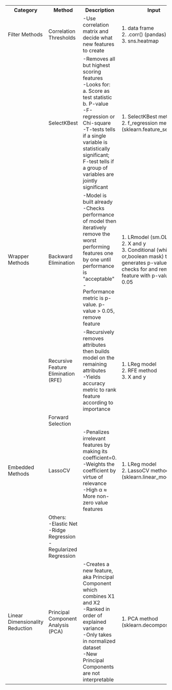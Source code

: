 <table class="tg">
  <tr>
    <th class="tg-0pky">Category</th>
    <th class="tg-0pky">Method</th>
    <th class="tg-0pky">Description</th>
    <th class="tg-0pky">Input</th>
    <th class="tg-0pky">Return</th>
  </tr>
  <tr>
    <td class="tg-0pky">Filter Methods</td>
    <td class="tg-0pky">Correlation Thresholds</td>
    <td class="tg-0pky">-Use correlation matrix and decide what new features to create</td>
    <td class="tg-0pky">1. data frame<br>2. .corr() (pandas)<br>3. sns.heatmap</td>
    <td class="tg-0pky">1. Heatmap with annotated R</td>
  </tr>
  <tr>
    <td class="tg-0pky"></td>
    <td class="tg-0pky">SelectKBest</td>
    <td class="tg-0pky">-Removes all but highest scoring features<br>-Looks for:<br>a. Score as test statistic<br>b. P-value<br>-F-regression or Chi-square<br>-T-tests tells if a single variable is statistically significant; F-test tells if a group of<br>variables are jointly significant</td>
    <td class="tg-0pky">1. SelectKBest method<br>2. f_regression method (sklearn.feature_selection)<br></td>
    <td class="tg-0pky">1. Selected features that are significant</td>
  </tr>
  <tr>
    <td class="tg-0pky">Wrapper Methods</td>
    <td class="tg-0pky">Backward Elimination</td>
    <td class="tg-0pky">-Model is built already<br>-Checks performance of model then iteratively remove the worst performing features one by one until<br>performance is "acceptable"<br>-Performance metric is p-value. p-value &gt; 0.05, remove feature</td>
    <td class="tg-0pky">1. LRmodel (sm.OLS)<br>2. X and y<br>3. Conditional (while loop or,boolean mask) that generates p-value and checks for and removes feature with p-value &gt; 0.05</td>
    <td class="tg-0pky">1. Resulting feature/s from condition (usually, column name)</td>
  </tr>
  <tr>
    <td class="tg-0pky"></td>
    <td class="tg-0pky">Recursive Feature Elimination (RFE)</td>
    <td class="tg-0pky">-Recursively removes attributes then builds model on the remaining attributes<br>-Yields accuracy metric to rank feature according to importance</td>
    <td class="tg-0pky">1. LReg model<br>2. RFE method<br>3. X and y</td>
    <td class="tg-0pky">1. rfe.ranking_ (ranking of variables based on importance level, 1=important)<br>2. rfe.support_(support of variables (True/False, keep or discard)</td>
  </tr>
  <tr>
    <td class="tg-0pky"></td>
    <td class="tg-0pky">Forward Selection</td>
    <td class="tg-0pky"></td>
    <td class="tg-0pky"></td>
    <td class="tg-0pky"></td>
  </tr>
  <tr>
    <td class="tg-0pky">Embedded Methods</td>
    <td class="tg-0pky">LassoCV</td>
    <td class="tg-0pky">-Penalizes irrelevant features by making its coefficient=0.<br>-Weights the coefficient by virtue of relevance<br>-High α ≈ More non-zero value features</td>
    <td class="tg-0pky">1. LReg model<br>2. LassoCV method (sklearn.linear_model)</td>
    <td class="tg-0pky">1. alpha_<br>2. coef_</td>
  </tr>
  <tr>
    <td class="tg-0pky"></td>
    <td class="tg-0pky">Others:<br>-Elastic Net<br>-Ridge Regression<br>-Regularized Regression</td>
    <td class="tg-0pky"></td>
    <td class="tg-0pky"></td>
    <td class="tg-0pky"></td>
  </tr>
  <tr>
    <td class="tg-0pky">Linear Dimensionality Reduction</td>
    <td class="tg-0pky">Principal Component Analysis (PCA)</td>
    <td class="tg-0pky">-Creates a new feature, aka Principal Component which combines X1 and X2<br>-Ranked in order of explained variance<br>-Only takes in normalized dataset<br>-New Principal Components are not interpretable</td>
    <td class="tg-0pky">1. PCA method (sklearn.decomposition)</td>
    <td class="tg-0pky">1. n_components_<br>2. pca_explained_variance_ratio_</td>
  </tr>
</table>
